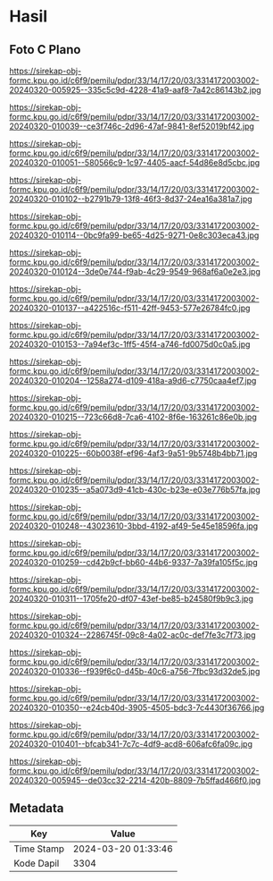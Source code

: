 # Hasil

## Foto C Plano

https://sirekap-obj-formc.kpu.go.id/c6f9/pemilu/pdpr/33/14/17/20/03/3314172003002-20240320-005925--335c5c9d-4228-41a9-aaf8-7a42c86143b2.jpg

https://sirekap-obj-formc.kpu.go.id/c6f9/pemilu/pdpr/33/14/17/20/03/3314172003002-20240320-010039--ce3f746c-2d96-47af-9841-8ef52019bf42.jpg

https://sirekap-obj-formc.kpu.go.id/c6f9/pemilu/pdpr/33/14/17/20/03/3314172003002-20240320-010051--580566c9-1c97-4405-aacf-54d86e8d5cbc.jpg

https://sirekap-obj-formc.kpu.go.id/c6f9/pemilu/pdpr/33/14/17/20/03/3314172003002-20240320-010102--b2791b79-13f8-46f3-8d37-24ea16a381a7.jpg

https://sirekap-obj-formc.kpu.go.id/c6f9/pemilu/pdpr/33/14/17/20/03/3314172003002-20240320-010114--0bc9fa99-be65-4d25-9271-0e8c303eca43.jpg

https://sirekap-obj-formc.kpu.go.id/c6f9/pemilu/pdpr/33/14/17/20/03/3314172003002-20240320-010124--3de0e744-f9ab-4c29-9549-968af6a0e2e3.jpg

https://sirekap-obj-formc.kpu.go.id/c6f9/pemilu/pdpr/33/14/17/20/03/3314172003002-20240320-010137--a422516c-f511-42ff-9453-577e26784fc0.jpg

https://sirekap-obj-formc.kpu.go.id/c6f9/pemilu/pdpr/33/14/17/20/03/3314172003002-20240320-010153--7a94ef3c-1ff5-45f4-a746-fd0075d0c0a5.jpg

https://sirekap-obj-formc.kpu.go.id/c6f9/pemilu/pdpr/33/14/17/20/03/3314172003002-20240320-010204--1258a274-d109-418a-a9d6-c7750caa4ef7.jpg

https://sirekap-obj-formc.kpu.go.id/c6f9/pemilu/pdpr/33/14/17/20/03/3314172003002-20240320-010215--723c66d8-7ca6-4102-8f6e-163261c86e0b.jpg

https://sirekap-obj-formc.kpu.go.id/c6f9/pemilu/pdpr/33/14/17/20/03/3314172003002-20240320-010225--60b0038f-ef96-4af3-9a51-9b5748b4bb71.jpg

https://sirekap-obj-formc.kpu.go.id/c6f9/pemilu/pdpr/33/14/17/20/03/3314172003002-20240320-010235--a5a073d9-41cb-430c-b23e-e03e776b57fa.jpg

https://sirekap-obj-formc.kpu.go.id/c6f9/pemilu/pdpr/33/14/17/20/03/3314172003002-20240320-010248--43023610-3bbd-4192-af49-5e45e18596fa.jpg

https://sirekap-obj-formc.kpu.go.id/c6f9/pemilu/pdpr/33/14/17/20/03/3314172003002-20240320-010259--cd42b9cf-bb60-44b6-9337-7a39fa105f5c.jpg

https://sirekap-obj-formc.kpu.go.id/c6f9/pemilu/pdpr/33/14/17/20/03/3314172003002-20240320-010311--1705fe20-df07-43ef-be85-b24580f9b9c3.jpg

https://sirekap-obj-formc.kpu.go.id/c6f9/pemilu/pdpr/33/14/17/20/03/3314172003002-20240320-010324--2286745f-09c8-4a02-ac0c-def7fe3c7f73.jpg

https://sirekap-obj-formc.kpu.go.id/c6f9/pemilu/pdpr/33/14/17/20/03/3314172003002-20240320-010336--f939f6c0-d45b-40c6-a756-7fbc93d32de5.jpg

https://sirekap-obj-formc.kpu.go.id/c6f9/pemilu/pdpr/33/14/17/20/03/3314172003002-20240320-010350--e24cb40d-3905-4505-bdc3-7c4430f36766.jpg

https://sirekap-obj-formc.kpu.go.id/c6f9/pemilu/pdpr/33/14/17/20/03/3314172003002-20240320-010401--bfcab341-7c7c-4df9-acd8-606afc6fa09c.jpg

https://sirekap-obj-formc.kpu.go.id/c6f9/pemilu/pdpr/33/14/17/20/03/3314172003002-20240320-005945--de03cc32-2214-420b-8809-7b5ffad466f0.jpg


## Metadata

| Key        | Value               |
| ---------- | ------------------- |
| Time Stamp | 2024-03-20 01:33:46 |
| Kode Dapil | 3304                |



